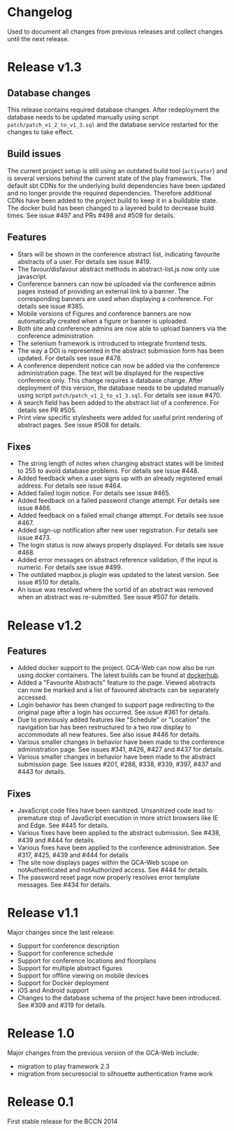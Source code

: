 # Changelog

Used to document all changes from previous releases and collect changes 
until the next release.

# Release v1.3

## Database changes
This release contains required database changes. After redeployment the database needs to be updated manually using script `patch/patch_v1_2_to_v1_3.sql` and the database service restarted for the changes to take effect.

## Build issues
The current project setup is still using an outdated build tool (`activator`) and is several versions behind the current state of the play framework. The default sbt CDNs for the underlying build dependencies have been updated and no longer provide the required dependencies. Therefore additional CDNs have been added to the project build to keep it in a buildable state. The docker build has been changed to a layered build to decrease build times. See issue #497 and PRs #498 and #509 for details.

## Features
- Stars will be shown in the conference abstract list, indicating favourite abstracts of a user. For details see issue #419.
- The favour/disfavour abstract methods in abstract-list.js now only use javascript.
- Conference banners can now be uploaded via the conference admin pages instead of providing an external link to a banner. The corresponding banners are used when displaying a conference. For details see issue #385.
- Mobile versions of Figures and conference banners are now automatically created when a figure or banner is uploaded.
- Both site and conference admins are now able to upload banners via the conference administration.
- The selenium framework is introduced to integrate frontend tests.
- The way a DOI is represented in the abstract submission form has been updated. For details see issue #478.
- A conference dependent notice can now be added via the conference administration page. The text will be displayed for the respective conference only. This change requires a database change. After deployment of this version, the database needs to be updated manually using script `patch/patch_v1_2_to_v1_3.sql`. For details see issue #470.
- A search field has been added to the abstract list of a conference. For details see PR #505.
- Print view specific stylesheets were added for useful print rendering of abstract pages. See issue #508 for details.

## Fixes
- The string length of notes when changing abstract states will be limited to 255 to avoid database problems. For details see issue #448.
- Added feedback when a user signs up with an already registered email address. For details see issue #464.
- Added failed login notice. For details see issue #465.
- Added feedback on a failed password change attempt. For details see issue #466.
- Added feedback on a failed email change attempt. For details see issue #467.
- Added sign-up notification after new user registration. For details see issue #473.
- The login status is now always properly displayed. For details see issue #468.
- Added error messages on abstract reference validation, if the input is numeric. For details see issue #499.
- The outdated mapbox.js plugin was updated to the latest version. See issue #510 for details.
- An issue was resolved where the sortid of an abstract was removed when an abstract was re-submitted. See issue #507 for details.


# Release v1.2

## Features
- Added docker support to the project. GCA-Web can now also be run using docker containers.
  The latest builds can be found at [dockerhub](https://hub.docker.com/r/gnode/gca/builds).
- Added a "Favourite Abstracts" feature to the page. Viewed abstracts can now be
  marked and a list of favoured abstracts can be separately accessed.
- Login behavior has been changed to support page redirecting to the original page after 
  a login has occurred. See issue #361 for details.
- Due to previously added features like "Schedule" or "Location" the navigation bar
  has been restructured to a two row display to accommodate all new features.
  See also issue #446 for details.
- Various smaller changes in behavior have been made to the conference administration page.
  See issues #341, #426, #427 and #437 for details.
- Various smaller changes in behavior have been made to the abstract submission page.
  See issues #201, #288, #338, #339, #397, #437 and #443 for details.

## Fixes
- JavaScript code files have been sanitized. Unsanitized code lead to premature stop of 
  JavaScript execution in more strict browsers like IE and Edge. See #445 for details.
- Various fixes have been applied to the abstract submission. See #438, #439 and #444 for details.
- Various fixes have been applied to the conference administration. See #317, #425, #439 and #444 for details 
- The site now displays pages within the GCA-Web scope on notAuthenticated and notAuthorized 
  access. See #444 for details.
- The password reset page now properly resolves error template messages. See #434 for details.


# Release v1.1
Major changes since the last release:

- Support for conference description
- Support for conference schedule
- Support for conference locations and floorplans
- Support for multiple abstract figures
- Support for offline viewing on mobile devices
- Support for Docker deployment
- iOS and Android support
- Changes to the database schema of the project have been introduced. See #309 and #319 for details.


# Release 1.0
Major changes from the previous version of the GCA-Web include:

- migration to play framework 2.3
- migration from securesocial to silhouette authentication frame work


# Release 0.1
First stable release for the BCCN 2014
